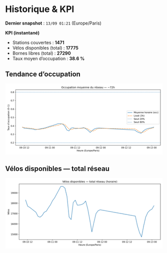 # Historique & KPI

**Dernier snapshot** : `13/09 01:21` (Europe/Paris)

**KPI (instantané)**

- Stations couvertes : **1471**
- Vélos disponibles (total) : **17775**
- Bornes libres (total) : **27290**
- Taux moyen d’occupation : **38.6 %**

## Tendance d’occupation

![Mean occupancy](assets/figs/occupancy_last72h.png)

## Vélos disponibles — total réseau

![Bikes total](assets/figs/bikes_total_last72h.png)
